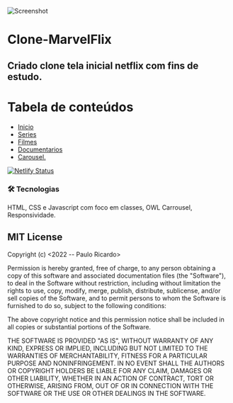 
![Screenshot](https://github.com/Rodrigues-PauloRicardo/clone-MarvelFlix/blob/main/imagens/liga-da-justica.png)

# Clone-MarvelFlix

<h2>Criado clone tela inicial netflix com fins de estudo.</h2>

Tabela de conteúdos
=================
<!--ts-->
   * [Inicio](#inicio)
   * [Series](#series)
   * [Filmes](#filmes)
   * [Documentarios](#documentarios)
   * [Carousel.](carousel)
<!--te-->

[![Netlify Status](https://api.netlify.com/api/v1/badges/0a8ce824-9217-47e1-8b45-14d7e612ca32/deploy-status)](https://marvel-flix-estudo.netlify.app/)

### 🛠 Tecnologias
HTML, CSS e Javascript com foco em classes, OWL Carrousel, Responsividade.

<h2>MIT License</h2>
Copyright (c) <2022 -- Paulo Ricardo>

Permission is hereby granted, free of charge, to any person obtaining a copy
of this software and associated documentation files (the "Software"), to deal
in the Software without restriction, including without limitation the rights
to use, copy, modify, merge, publish, distribute, sublicense, and/or sell
copies of the Software, and to permit persons to whom the Software is
furnished to do so, subject to the following conditions:

The above copyright notice and this permission notice shall be included in all
copies or substantial portions of the Software.

THE SOFTWARE IS PROVIDED "AS IS", WITHOUT WARRANTY OF ANY KIND, EXPRESS OR
IMPLIED, INCLUDING BUT NOT LIMITED TO THE WARRANTIES OF MERCHANTABILITY,
FITNESS FOR A PARTICULAR PURPOSE AND NONINFRINGEMENT. IN NO EVENT SHALL THE
AUTHORS OR COPYRIGHT HOLDERS BE LIABLE FOR ANY CLAIM, DAMAGES OR OTHER
LIABILITY, WHETHER IN AN ACTION OF CONTRACT, TORT OR OTHERWISE, ARISING FROM,
OUT OF OR IN CONNECTION WITH THE SOFTWARE OR THE USE OR OTHER DEALINGS IN THE
SOFTWARE.
